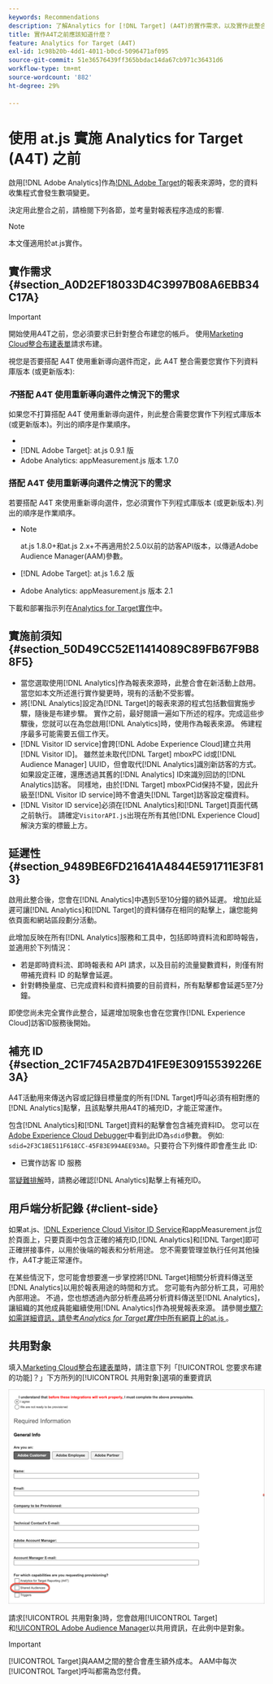 ```yaml
---
keywords: Recommendations
description: 了解Analytics for [!DNL Target] (A4T)的實作需求，以及實作此整合前應考慮的事項。
title: 實作A4T之前應該知道什麼？
feature: Analytics for Target (A4T)
exl-id: 1c98b20b-4dd1-4011-b0cd-5096471af095
source-git-commit: 51e36576439ff365bbdac14da67cb971c36431d6
workflow-type: tm+mt
source-wordcount: '882'
ht-degree: 29%

---
```


# 使用 at.js 實施 Analytics for Target (A4T) 之前

啟用[!DNL Adobe Analytics]作為[!DNL Adobe Target](A4T)的報表來源時，您的資料收集程式會發生數項變更。

決定用此整合之前，請檢閱下列各節，並考量對報表程序造成的影響.

>[!NOTE]
>
>本文僅適用於at.js實作。

## 實作需求 {#section_A0D2EF18033D4C3997B08A6EBB34C17A}

>[!IMPORTANT]
>
>開始使用A4T之前，您必須要求已針對整合布建您的帳戶。 使用[Marketing Cloud整合布建表單](https://www.adobe.com/go/audiences_tw)請求布建。

視您是否要搭配 A4T 使用重新導向選件而定，此 A4T 整合需要您實作下列資料庫版本 (或更新版本):

### *不*&#x200B;搭配 A4T 使用重新導向選件之情況下的需求

如果您不打算搭配 A4T 使用重新導向選件，則此整合需要您實作下列程式庫版本 (或更新版本)。列出的順序是作業順序。

* [!DNL Experience Cloud Visitor ID Service]:visitorAPI.js版本1.8.0
* [!DNL Adobe Target]: at.js 0.9.1 版
* Adobe Analytics: appMeasurement.js 版本 1.7.0

### 搭配 A4T 使用重新導向選件之情況下的需求

若要搭配 A4T 來使用重新導向選件，您必須實作下列程式庫版本 (或更新版本).列出的順序是作業順序。

* [!DNL Experience Cloud Visitor ID Service]:visitorAPI.js版本2.3.0

   >[!NOTE]
   >
   >at.js 1.8.0+和at.js 2.x+不再適用於2.5.0以前的訪客API版本，以傳遞Adobe Audience Manager(AAM)參數。

* [!DNL Adobe Target]: at.js 1.6.2 版

* Adobe Analytics: appMeasurement.js 版本 2.1

下載和部署指示列在[Analytics for Target實作](/help/c-integrating-target-with-mac/a4t/a4timplementation.md)中。

## 實施前須知 {#section_50D49CC52E11414089C89FB67F9B88F5}

* 當您選取使用[!DNL Analytics]作為報表來源時，此整合會在新活動上啟用。 當您如本文所述進行實作變更時，現有的活動不受影響。
* 將[!DNL Analytics]設定為[!DNL Target]的報表來源的程式包括數個實施步驟，隨後是布建步驟。 實作之前，最好閱讀一遍如下所述的程序。完成這些步驟後，您就可以在為您啟用[!DNL Analytics]時，使用作為報表來源。 佈建程序最多可能需要五個工作天。
* [!DNL Visitor ID service]會跨[!DNL Adobe Experience Cloud]建立共用[!DNL Visitor ID]。 雖然並未取代[!DNL Target] mboxPC id或[!DNL Audience Manager] UUID，但會取代[!DNL Analytics]識別新訪客的方式。 如果設定正確，還應透過其舊的[!DNL Analytics] ID來識別回訪的[!DNL Analytics]訪客。 同樣地，由於[!DNL Target] mboxPCid保持不變，因此升級至[!DNL Visitor ID service]時不會遺失[!DNL Target]訪客設定檔資料。
* [!DNL Visitor ID service]必須在[!DNL Analytics]和[!DNL Target]頁面代碼之前執行。 請確定`VisitorAPI.js`出現在所有其他[!DNL Experience Cloud]解決方案的標籤上方。

## 延遲性 {#section_9489BE6FD21641A4844E591711E3F813}

啟用此整合後，您會在[!DNL Analytics]中遇到5至10分鐘的額外延遲。 增加此延遲可讓[!DNL Analytics]和[!DNL Target]的資料儲存在相同的點擊上，讓您能夠依頁面和網站區段劃分活動。

此增加反映在所有[!DNL Analytics]服務和工具中，包括即時資料流和即時報告，並適用於下列情況：

* 若是即時資料流、即時報表和 API 請求，以及目前的流量變數資料，則僅有附帶補充資料 ID 的點擊會延遲。
* 針對轉換量度、已完成資料和資料摘要的目前資料，所有點擊都會延遲5至7分鐘。

即使您尚未完全實作此整合，延遲增加現象也會在您實作[!DNL Experience Cloud]訪客ID服務後開始。

## 補充 ID {#section_2C1F745A2B7D41FE9E30915539226E3A}

A4T活動用來傳送內容或記錄目標量度的所有[!DNL Target]呼叫必須有相對應的[!DNL Analytics]點擊，且該點擊共用A4T的補充ID，才能正常運作。

包含[!DNL Analytics]和[!DNL Target]資料的點擊會包含補充資料ID。 您可以在[Adobe Experience Cloud Debugger](https://experienceleague.adobe.com/docs/debugger/using/experience-cloud-debugger.html)中看到此ID為`sdid`參數。 例如: `sdid=2F3C18E511F618CC-45F83E994AEE93A0`。只要符合下列條件即會產生此 ID:

* 已實作訪客 ID 服務

當[疑難排解](/help/c-integrating-target-with-mac/a4t/c-a4t-troubleshooting/a4t-troubleshooting.md)時，請務必確認[!DNL Analytics]點擊上有補充ID。

## 用戶端分析記錄 {#client-side}

如果at.js、[!DNL Experience Cloud Visitor ID Service]和appMeasurement.js位於頁面上，只要頁面中包含正確的補充ID,[!DNL Analytics]和[!DNL Target]即可正確拼接事件，以用於後端的報表和分析用途。 您不需要管理並執行任何其他操作，A4T才能正常運作。

在某些情況下，您可能會想要進一步掌控將[!DNL Target]相關分析資料傳送至[!DNL Analytics]以用於報表用途的時間和方式。 您可能有內部分析工具，可用於內部用途。 不過，您也想透過內部分析產品將分析資料傳送至[!DNL Analytics]，讓組織的其他成員能繼續使用[!DNL Analytics]作為視覺報表來源。 請參閱[步驟7:如需詳細資訊，請參考&#x200B;*Analytics for Target實作*&#x200B;中所有網頁上的at.js ](/help/c-integrating-target-with-mac/a4t/a4timplementation.md#step7)。

## 共用對象

填入[Marketing Cloud整合布建表單](https://www.adobe.com/go/audiences)時，請注意下列「[!UICONTROL 您要求布建的功能]？」下方所列的[!UICONTROL 共用對象]選項的重要資訊

![申請表](/help/c-integrating-target-with-mac/a4t/assets/request-form.png)

請求[!UICONTROL 共用對象]時，您會啟用[!UICONTROL Target]和[!UICONTROL Adobe Audience Manager](AAM)以共用資訊，在此例中是對象。

>[!IMPORTANT]
>
>[!UICONTROL Target]與AAM之間的整合會產生額外成本。 AAM中每次[!UICONTROL Target]呼叫都需為您付費。
